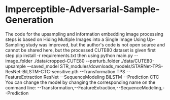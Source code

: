 # Imperceptible-Adversarial-Sample-Generation
The code for the upsampling and information embedding image processing steps is based on Hiding Multiple Images into a Single Image Using Up-Sampling study was improved, but the author's code is not open source and cannot be shared here, but the processed CUTE80 dataset is given
first step 
pip install -r requirements.txt
then using
 python main.py --image_folder ./data/cropped-CUTE80 --perturb_folder ./data/CUTE80-upsample --saved_model STR_modules/downloads_models/STARNet-TPS-ResNet-BiLSTM-CTC-sensitive.pth --Transformation TPS --FeatureExtraction ResNet --SequenceModeling BiLSTM --Prediction CTC
You can change the model by changing the corresponding name on the command line: --Transformation,--FeatureExtraction,--SequenceModeling,--Prediction
